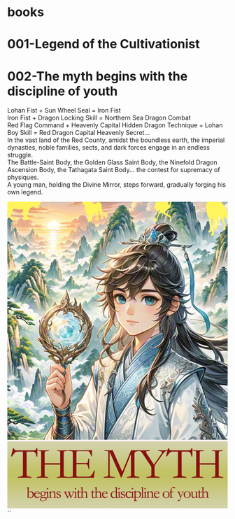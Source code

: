 # books

# 001-Legend of the Cultivationist


# 002-The myth begins with the discipline of youth

Lohan Fist + Sun Wheel Seal = Iron Fist  
Iron Fist + Dragon Locking Skill = Northern Sea Dragon Combat  
Red Flag Command + Heavenly Capital Hidden Dragon Technique + Lohan Boy Skill = Red Dragon Capital Heavenly Secret...  
In the vast land of the Red County, amidst the boundless earth, the imperial dynasties, noble families, sects, and dark forces engage in an endless struggle.  
The Battle-Saint Body, the Golden Glass Saint Body, the Ninefold Dragon Ascension Body, the Tathagata Saint Body... the contest for supremacy of physiques.  
A young man, holding the Divine Mirror, steps forward, gradually forging his own legend.

![myth Image](images/myth.png)``
